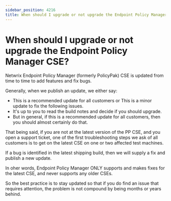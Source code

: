 ```yaml
---
sidebar_position: 4216
title: When should I upgrade or not upgrade the Endpoint Policy Manager CSE?
---
```


# When should I upgrade or not upgrade the Endpoint Policy Manager CSE?

Netwrix Endpoint Policy Manager (formerly PolicyPak) CSE is updated from time to time to add features and fix bugs.

Generally, when we publish an update, we either say:

* This is a recommended update for all customers or This is a minor update to fix the following issues.
* It's up to you to read the build notes and decide if you should upgrade.
* But in general, if this is a recommended update for all customers, then you should almost certainly do that.

That being said, if you are not at the latest version of the PP CSE, and you open a support ticket, one of the first troubleshooting steps we ask of all customers is to get on the latest CSE on one or two affected test machines.

If a bug is identified in the latest shipping build, then we will supply a fix and publish a new update.

In oher words, Endpoint Policy Manager ONLY supports and makes fixes for the latest CSE, and never supports any older CSEs.

So the best practice is to stay updated so that if you do find an issue that requires attention, the problem is not compound by being months or years behind.